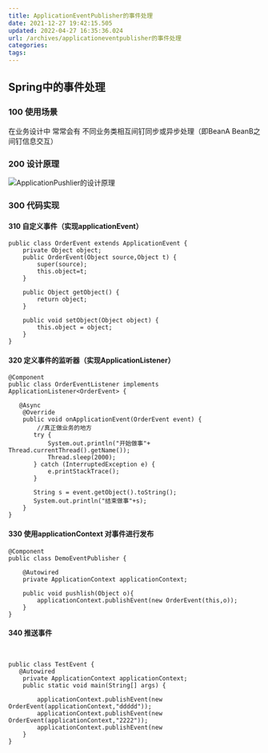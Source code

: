 ```yaml
---
title: ApplicationEventPublisher的事件处理
date: 2021-12-27 19:42:15.505
updated: 2022-04-27 16:35:36.024
url: /archives/applicationeventpublisher的事件处理
categories: 
tags: 
---
```




## Spring中的事件处理
### 100 使用场景
在业务设计中 常常会有 不同业务类相互间钉同步或异步处理（即BeanA   BeanB之间钉信息交互）
### 200 设计原理
![ApplicationPushlier的设计原理](http://180.76.240.8:8090/upload/2021/12/ApplicationPushlier%E7%9A%84%E8%AE%BE%E8%AE%A1%E5%8E%9F%E7%90%86-e2138b54f7dd455b830c0e67e8570c99.png)
### 300 代码实现
#### 310 自定义事件（实现applicationEvent）
```
public class OrderEvent extends ApplicationEvent {
    private Object object;
    public OrderEvent(Object source,Object t) {
        super(source);
        this.object=t;
    }

    public Object getObject() {
        return object;
    }

    public void setObject(Object object) {
        this.object = object;
    }
}

```
#### 320 定义事件的监听器（实现ApplicationListener）
```
@Component
public class OrderEventListener implements ApplicationListener<OrderEvent> {

   @Async
    @Override
    public void onApplicationEvent(OrderEvent event) {
        //真正做业务的地方
       try {
           System.out.println("开始做事"+ Thread.currentThread().getName());
           Thread.sleep(2000);
       } catch (InterruptedException e) {
           e.printStackTrace();
       }

       String s = event.getObject().toString();
       System.out.println("结束做事"+s);
    }
}

```
#### 330 使用applicationContext 对事件进行发布
```
@Component
public class DemoEventPublisher {

    @Autowired
    private ApplicationContext applicationContext;

    public void pushlish(Object o){
        applicationContext.publishEvent(new OrderEvent(this,o));
    }
}
```
#### 340 推送事件
```


public class TestEvent {
   @Autowired
    private ApplicationContext applicationContext;
    public static void main(String[] args) {

        applicationContext.publishEvent(new OrderEvent(applicationContext,"ddddd"));
        applicationContext.publishEvent(new OrderEvent(applicationContext,"2222"));
        applicationContext.publishEvent(new 
    }
}


```